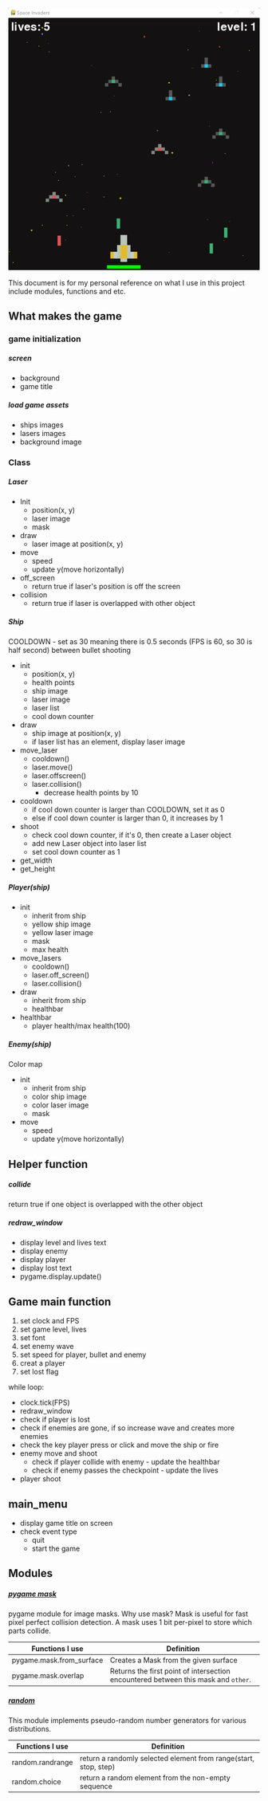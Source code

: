 ![screenshot](https://github.com/erinchocolate/build-my-own-x/blob/master/Game/python-space-invaders/screenshot.png)

This document is for my personal reference on what I use in this project include modules, functions and etc.

## What makes the game

### game initialization

##### screen
- background
- game title

##### load game assets
- ships images
- lasers images
- background image

### Class
##### Laser
- Init
	- position(x, y)
	- laser image
	- mask
- draw
	- laser image at position(x, y)
- move
	- speed
	- update y(move horizontally)
- off_screen
	- return true if laser's position is off the screen
- collision
	- return true if laser is overlapped with other object

 ##### Ship
 COOLDOWN - set as 30 meaning there is 0.5 seconds (FPS is 60, so 30 is half second) 
 between bullet shooting

 - init
	 - position(x, y)
	 - health points
	 - ship image
	 - laser image
	 - laser list
	 - cool down counter
 - draw
	 - ship image at position(x, y)
	 - if laser list has an element, display laser image
 - move_laser
	 - cooldown()
	 - laser.move()
	 - laser.offscreen()
	 - laser.collision()
		 - decrease health points by 10
 - cooldown
	 - if cool down counter is larger than COOLDOWN, set it as 0
	 - else if cool down counter is larger than 0, it increases by 1
 - shoot
	 - check cool down counter, if it's 0, then create a Laser object
	 - add new Laser object into laser list
	 - set cool down counter as 1
 - get_width
 - get_height

##### Player(ship)
- init
	- inherit from ship
	- yellow ship image
	- yellow laser image
	- mask
	- max health
- move_lasers
	- cooldown()
	- laser.off_screen()
	- laser.collision()
- draw
	- inherit from ship
	- healthbar
- healthbar
	- player health/max health(100)

##### Enemy(ship)
 Color map
 - init
	- inherit from ship
	- color ship image
	- color laser image
	- mask
- move
	- speed
	- update y(move horizontally)


## Helper function
##### collide
return true if one object is overlapped with the other object

##### redraw_window
- display level and lives text
- display enemy
- display player
- display lost text
- pygame.display.update()

## Game main function
1. set clock and FPS
2. set game level, lives
3. set font
4. set enemy wave
5. set speed for player, bullet and enemy
6. creat a player
7. set lost flag

while loop:
- clock.tick(FPS)
- redraw_window
- check if player is lost
- check if enemies are gone, if so increase wave and creates more enemies
- check the key player press or click and move the ship or fire
- enemy move and shoot
	- check if player collide with enemy - update the healthbar
	- check if enemy passes the checkpoint - update the lives
- player shoot

## main_menu
- display game title on screen
- check event type 
	- quit
	- start the game


## Modules
##### [pygame mask](https://www.pygame.org/docs/ref/mask.html)
pygame module for image masks. Why use mask? Mask is useful for fast pixel perfect collision detection. A mask uses 1 bit per-pixel to store which parts collide.

Functions I use | Definition
------------ | ------------
pygame.mask.from_surface|Creates a Mask from the given surface
pygame.mask.overlap|Returns the first point of intersection encountered between this mask and `other`. 

##### [random](https://docs.python.org/3/library/random.html)
This module implements pseudo-random number generators for various distributions.

Functions I use | Definition
------------ | ------------
random.randrange|return a randomly selected element from range(start, stop, step)
random.choice|return a random element from the non-empty sequence
